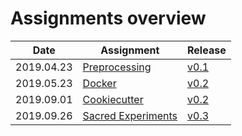 # Assignments overview

| Date | Assignment | Release |
|------|------------|---------|
| 2019.04.23 | [Preprocessing](2019-04-23_preprocessing.md) | [v0.1](https://github.com/acntech/fruit-classifier/releases/tag/v0.1) |
| 2019.05.23 | [Docker](2019-05-23_docker.md) | [v0.2](https://github.com/acntech/fruit-classifier/releases/tag/v0.2) |
| 2019.09.01 | [Cookiecutter](2019-09-01_cookiecutter.md) | [v0.2](https://github.com/acntech/fruit-classifier/releases/tag/v0.2) |
| 2019.09.26 | [Sacred Experiments](2019-09-26_sacred_experiments.md) | [v0.3](https://github.com/acntech/fruit-classifier/releases/tag/v0.3) |
